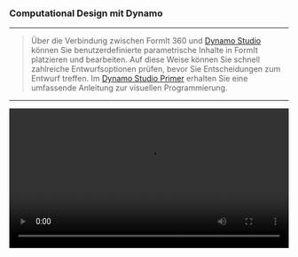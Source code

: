 

### Computational Design mit Dynamo

---

> Über die Verbindung zwischen FormIt 360 und [Dynamo Studio](http://www.autodesk.com/products/dynamo-studio/overview) können Sie benutzerdefinierte parametrische Inhalte in FormIt platzieren und bearbeiten. Auf diese Weise können Sie schnell zahlreiche Entwurfsoptionen prüfen, bevor Sie Entscheidungen zum Entwurf treffen. Im [Dynamo Studio Primer](http://dynamoprimer.com/de/) erhalten Sie eine umfassende Anleitung zur visuellen Programmierung.

---
<video width="100%" controls>
  <source src="Videos/Dynamo.mp4" type="video/mp4">
</video>

